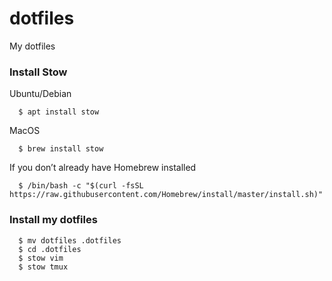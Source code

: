 # dotfiles
My dotfiles

### Install Stow

Ubuntu/Debian
```
  $ apt install stow
```

MacOS
```
  $ brew install stow
```
If you don’t already have Homebrew installed

```
  $ /bin/bash -c "$(curl -fsSL https://raw.githubusercontent.com/Homebrew/install/master/install.sh)"
```

### Install my dotfiles

```
  $ mv dotfiles .dotfiles
  $ cd .dotfiles
  $ stow vim
  $ stow tmux
```
